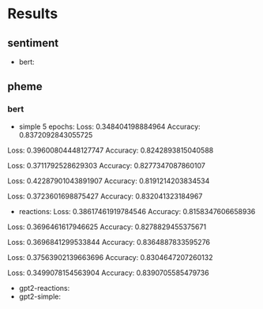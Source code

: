 # Results

## sentiment
- bert: 

## pheme
### bert
- simple 5 epochs: 
Loss: 0.348404198884964
Accuracy: 0.8372092843055725

Loss: 0.39600804448127747
Accuracy: 0.8242893815040588

Loss: 0.3711792528629303
Accuracy: 0.8277347087860107

Loss: 0.42287901043891907
Accuracy: 0.8191214203834534

Loss: 0.3723601698875427
Accuracy: 0.832041323184967

- reactions:
Loss: 0.38617461919784546
Accuracy: 0.8158347606658936

Loss: 0.3696461617946625
Accuracy: 0.8278829455375671

Loss: 0.3696841299533844
Accuracy: 0.8364887833595276

Loss: 0.37563902139663696
Accuracy: 0.8304647207260132

Loss: 0.3499078154563904
Accuracy: 0.8390705585479736

- gpt2-reactions:
- gpt2-simple: